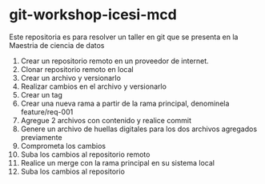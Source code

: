 # git-workshop-icesi-mcd
Este repositoria es para resolver un taller en git que se presenta en la Maestria de ciencia de datos

1. Crear un repositorio remoto en un proveedor de internet.
2. Clonar repositorio remoto en local
3. Crear un archivo y versionarlo
4. Realizar cambios en el archivo y versionarlo
5. Crear un tag
6. Crear una nueva rama a partir de la rama principal, denominela feature/req-001
7. Agregue 2 archivos con contenido y realice commit
8. Genere un archivo de huellas digitales para los dos archivos agregados previamente
9. Comprometa los cambios
10. Suba los cambios al repositorio remoto
11. Realice un merge con la rama principal en su sistema local
12. Suba los cambios al repositorio
